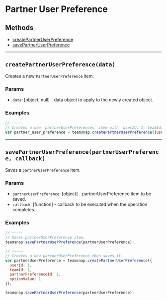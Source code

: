 # Partner User Preference

## Methods

- [createPartnerUserPreference](#createPartnerUserPreference)
- [savePartnerUserPreference](#savePartnerUserPreference)

---
<a id="createPartnerUserPreference"></a> 
## `createPartnerUserPreference(data)` 
Creates a new `PartnerUserPreference` item.

### Params
* `data`: [object, null] - data object to apply to the newly created object.

### Examples
```javascript
// ~~~~~
// Creates a new `partnerUserPreferences` item with `userId: 1, teamId: 1, partnerPreferenceId: 1, optionValue: 'partner-option-value'`.
var partner_user_preference = teamsnap.createPartnerUserPreference({userId: 1, teamId: 1, partnerPreferenceId: 1, optionValue: 'partner-option-value'});
```

---
<a id="savePartnerUserPreference"></a>
## `savePartnerUserPreference(partnerUserPreference, callback)`
Saves a `partnerUserPreference` item.

### Params
* `partnerUserPreference`: [object] - partnerUserPreference item to be saved.
* `callback`: [function] - callback to be executed when the operation completes.

### Examples
```javascript
// ~~~~~
// Saves partnerUserPreference item.
teamsnap.savePartnerUserPreference(partnerUserPreference);

// ~~~~~
// Creates a new partnerUserPreference then saves it.
var partnerUserPreference = teamsnap.createPartnerUserPreference({
  userId: 1,
  teamId: 1,
  partnerPreferenceId: 1,
  optionValue: 1
});

teamsnap.savePartnerUserPreference(partnerUserPreference);
```


